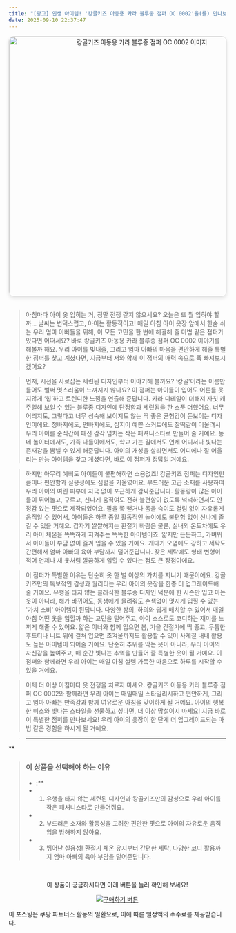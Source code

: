 ```yaml
---
title: "[광고] 인생 아이템! '캉골키즈 아동용 카라 블루종 점퍼 OC 0002'을(를) 만나보세요."
date: 2025-09-10 22:37:47
---
```


<div align="center">
    <a href="https://link.coupang.com/re/AFFSDP?lptag=AF8916626&pageKey=8942929668&itemId=26155496895&vendorItemId=93135422268&traceid=V0-153-55ff85e5faaad1c4&requestid=20250911073725865179186122&token=31850C%7CMIXED" target="_blank">
        <img src="https://ads-partners.coupang.com/image1/O_IOOftwTH3DjQiaOxg94c0Q4BBudVE2eTi1uXtHUqaW6fF3ld4K4UolZlCwiPhw209hgjqOobSdTdXDzO-L2WCkw0AFVKUzxWhRcqcCuGq737rNRvFAk6cXjghjvNp8ce11ZGT3FXb5PH9m3Igoz6TCV42BK1PDdxdYCpXM932gdJ3h8xVbEKJWWrDLV-kZLvvFRCg9yOZwTkbeIIwu3SOd3MOED_QwF-nYD6nJrAxbPD-XM1yj5kGCfrKJbzzdssxSmcnEpbA2r8sYrfkgBt_WjMg=" alt="캉골키즈 아동용 카라 블루종 점퍼 OC 0002 이미지" width="600" style="max-width: 100%; height: auto; border-radius: 12px; border: 1px solid #e0e0e0; box-shadow: 0 4px 8px rgba(0,0,0,0.1);">
    </a>
</div>
<br>

> 아침마다 아이 옷 입히는 거, 정말 전쟁 같지 않으세요? 오늘은 또 뭘 입혀야 할까… 날씨는 변덕스럽고, 아이는 활동적이고! 매일 아침 아이 옷장 앞에서 한숨 쉬는 우리 엄마 아빠들을 위해, 이 모든 고민을 한 번에 해결해 줄 마법 같은 점퍼가 있다면 어떠세요? 바로 캉골키즈 아동용 카라 블루종 점퍼 OC 0002 이야기를 해볼까 해요. 우리 아이를 빛내줄, 그리고 엄마 아빠의 마음을 편안하게 해줄 특별한 점퍼를 찾고 계셨다면, 지금부터 저와 함께 이 점퍼의 매력 속으로 푹 빠져보시겠어요?

> 먼저, 시선을 사로잡는 세련된 디자인부터 이야기해 볼까요? ‘캉골’이라는 이름만 들어도 벌써 멋스러움이 느껴지지 않나요? 이 점퍼는 아이들이 입어도 어른들 못지않게 ‘힙’하고 트렌디한 느낌을 연출해 준답니다. 카라 디테일이 더해져 자칫 캐주얼해 보일 수 있는 블루종 디자인에 단정함과 세련됨을 한 스푼 더했어요. 너무 어리지도, 그렇다고 너무 성숙해 보이지도 않는 딱 좋은 균형감이 돋보이는 디자인이에요. 청바지에도, 면바지에도, 심지어 예쁜 스커트에도 찰떡같이 어울려서 우리 아이를 순식간에 패션 감각 넘치는 작은 패셔니스타로 만들어 줄 거예요. 동네 놀이터에서도, 가족 나들이에서도, 학교 가는 길에서도 언제 어디서나 빛나는 존재감을 뽐낼 수 있게 해준답니다. 아이의 개성을 살리면서도 어디에나 잘 어울리는 만능 아이템을 찾고 계셨다면, 바로 이 점퍼가 정답일 거예요.

> 하지만 아무리 예뻐도 아이들이 불편해하면 소용없죠! 캉골키즈 점퍼는 디자인만큼이나 편안함과 실용성에도 심혈을 기울였어요. 부드러운 고급 소재를 사용하여 우리 아이의 여린 피부에 자극 없이 포근하게 감싸준답니다. 활동량이 많은 아이들이 뛰어놀고, 구르고, 신나게 움직여도 전혀 불편함이 없도록 넉넉하면서도 안정감 있는 핏으로 제작되었어요. 팔을 쭉 뻗거나 몸을 숙여도 걸림 없이 자유롭게 움직일 수 있어서, 아이들은 하루 종일 활동적인 놀이에도 불편함 없이 신나게 즐길 수 있을 거예요. 갑자기 쌀쌀해지는 환절기 바람은 물론, 실내외 온도차에도 우리 아이 체온을 똑똑하게 지켜주는 똑똑한 아이템이죠. 얇지만 든든하고, 가벼워서 아이들이 부담 없이 즐겨 입을 수 있을 거예요. 게다가 오염에도 강하고 세탁도 간편해서 엄마 아빠의 육아 부담까지 덜어준답니다. 잦은 세탁에도 형태 변형이 적어 언제나 새 옷처럼 깔끔하게 입힐 수 있다는 점도 큰 장점이에요.

> 이 점퍼가 특별한 이유는 단순히 옷 한 벌 이상의 가치를 지니기 때문이에요. 캉골키즈만의 독보적인 감성과 퀄리티는 우리 아이의 옷장을 한층 더 업그레이드해 줄 거예요. 유행을 타지 않는 클래식한 블루종 디자인 덕분에 한 시즌만 입고 마는 옷이 아니라, 해가 바뀌어도, 동생에게 물려줘도 손색없이 멋지게 입힐 수 있는 '가치 소비' 아이템이 된답니다. 다양한 상의, 하의와 쉽게 매치할 수 있어서 매일 아침 어떤 옷을 입힐까 하는 고민을 덜어주고, 아이 스스로도 코디하는 재미를 느끼게 해줄 수 있어요. 얇은 이너와 함께 입으면 봄, 가을 간절기에 딱 좋고, 두툼한 후드티나 니트 위에 걸쳐 입으면 초겨울까지도 활용할 수 있어 사계절 내내 활용도 높은 아이템이 되어줄 거예요. 단순히 추위를 막는 옷이 아니라, 우리 아이의 자신감을 높여주고, 매 순간 빛나는 추억을 만들어 줄 특별한 옷이 될 거예요. 이 점퍼와 함께라면 우리 아이는 매일 아침 설렘 가득한 마음으로 하루를 시작할 수 있을 거예요.

> 이제 더 이상 아침마다 옷 전쟁을 치르지 마세요. 캉골키즈 아동용 카라 블루종 점퍼 OC 0002와 함께라면 우리 아이는 매일매일 스타일리시하고 편안하게, 그리고 엄마 아빠는 만족감과 함께 여유로운 아침을 맞이하게 될 거예요. 아이의 행복한 미소와 빛나는 스타일을 선물하고 싶다면, 더 이상 망설이지 마세요! 지금 바로 이 특별한 점퍼를 만나보세요! 우리 아이의 옷장이 한 단계 더 업그레이드되는 마법 같은 경험을 하시게 될 거예요.

> ---
**


> ### 이 상품을 선택해야 하는 이유
> - :**
> - 1.  유행을 타지 않는 세련된 디자인과 캉골키즈만의 감성으로 우리 아이를 작은 패셔니스타로 만들어줘요.
> - 2.  부드러운 소재와 활동성을 고려한 편안한 핏으로 아이의 자유로운 움직임을 방해하지 않아요.
> - 3.  뛰어난 실용성! 환절기 체온 유지부터 간편한 세탁, 다양한 코디 활용까지 엄마 아빠의 육아 부담을 덜어준답니다.


<br>

<div align="center">
  <p>이 상품이 궁금하시다면 아래 버튼을 눌러 확인해 보세요!</p>
  <a href="https://link.coupang.com/re/AFFSDP?lptag=AF8916626&pageKey=8942929668&itemId=26155496895&vendorItemId=93135422268&traceid=V0-153-55ff85e5faaad1c4&requestid=20250911073725865179186122&token=31850C%7CMIXED" target="_blank">
    <img src="https://img.shields.io/badge/지금 바로 구매하기-FF5722?style=for-the-badge&logo=coupa&logoColor=white" alt="구매하기 버튼">
  </a>
</div>

이 포스팅은 쿠팡 파트너스 활동의 일환으로, 이에 따른 일정액의 수수료를 제공받습니다.
